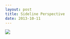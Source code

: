 ```yaml
---
layout: post
title: Sideline Perspective
date: 2013-10-11
---
```

![](http://farm6.staticflickr.com/5520/10044324785_dc38a79b05_c.jpg)